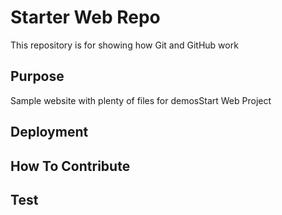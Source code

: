 # Starter Web Repo

This repository is for showing how Git and GitHub work

## Purpose

Sample website with plenty of files for demosStart Web Project

## Deployment

## How To Contribute

## Test 